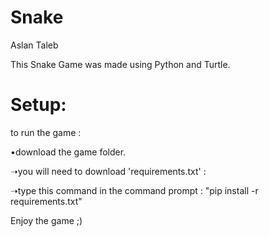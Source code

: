 
# Snake

Aslan Taleb

This Snake Game  was made using Python and Turtle.

# Setup:

to run the game : 

 •download the game folder.

   ➝you will need to download 'requirements.txt' :  
  
   ➝type this command in the command prompt : "pip install -r requirements.txt"
  
Enjoy the game ;)
